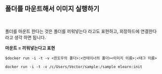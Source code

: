 ## 폴더를 마운트해서 이미지 실행하기

<br/>


폴더를 마운트 한다는 것은 폴더를 끼워넣는다 라고도 표현하고, 외장하드에 연결한다 라고 생각 하면 됩니다.

**마운트 = 끼워넣는다고 표현**

`$docker run -i -t -v <윈도우의 폴더>:<컨테이너의 폴더><이미지 이름>:<태그 이름>`

`docker run -i -t -v /c/Users/Vector/sample:/sample mlearn:init`
